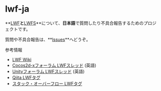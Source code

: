 lwf-ja
=======

**[LWF](https://github.com/gree/lwf)**と**[LWFS](https://github.com/gree/lwfs)**について、**日本語**で質問したり不具合報告するためのプロジェクトです。

質問や不具合報告は、**[Issues](https://github.com/gree/lwf-ja/issues)**へどうぞ。

参考情報

+ [LWF Wiki](http://lwf-users.org/)
+ [Cocos2d-xフォーラム LWFスレッド](http://discuss.cocos2d-x.org/t/lwf-for-c-with-cocos2d-x-renderer/10257) (英語)
+ [Unityフォーラム LWFスレッド](http://forum.unity3d.com/threads/lwf-an-open-source-tool-for-bringing-flash-animation-to-unity-and-html5.158771/) (英語)
+ [Qiita LWFタグ](http://qiita.com/tags/lwf)
+ [スタック・オーバーフロー LWFタグ](http://ja.stackoverflow.com/questions/tagged/lwf)
